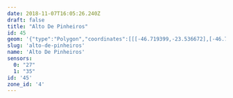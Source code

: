```yaml
---
date: 2018-11-07T16:05:26.240Z
draft: false
title: "Alto De Pinheiros"
id: 45
geom: '{"type":"Polygon","coordinates":[[[-46.719399,-23.536672],[-46.719639,-23.537066],[-46.719634,-23.537226],[-46.720529,-23.537426],[-46.720989,-23.537463],[-46.723574,-23.537103],[-46.724048,-23.537083],[-46.724975,-23.537238],[-46.725816,-23.537622],[-46.726114,-23.53784],[-46.727614,-23.539262],[-46.72854,-23.540595],[-46.729098,-23.541028],[-46.729387,-23.541127],[-46.729495,-23.541268],[-46.72969,-23.541298],[-46.729914,-23.541475],[-46.730051,-23.541663],[-46.730092,-23.541866],[-46.730268,-23.541795],[-46.734469,-23.545883],[-46.731581,-23.548278],[-46.730118,-23.549344],[-46.717218,-23.555757],[-46.708299,-23.559992],[-46.707257,-23.560583],[-46.706382,-23.561267],[-46.70561,-23.562166],[-46.705022,-23.563108],[-46.704315,-23.562887],[-46.699295,-23.558713],[-46.699156,-23.558308],[-46.698895,-23.558223],[-46.698787,-23.558269],[-46.698322,-23.557475],[-46.697367,-23.556483],[-46.697298,-23.556305],[-46.69727,-23.55571],[-46.695763,-23.553204],[-46.695371,-23.551409],[-46.694698,-23.549472],[-46.693729,-23.548181],[-46.69371,-23.548064],[-46.692441,-23.546426],[-46.692954,-23.545617],[-46.693005,-23.54536],[-46.692968,-23.545031],[-46.693413,-23.544735],[-46.694891,-23.543257],[-46.69627,-23.542375],[-46.69728,-23.540824],[-46.697467,-23.540782],[-46.698832,-23.541101],[-46.699264,-23.541091],[-46.7017,-23.54081],[-46.704873,-23.540108],[-46.705662,-23.539735],[-46.706129,-23.539163],[-46.706389,-23.538972],[-46.707735,-23.538754],[-46.708175,-23.538551],[-46.709459,-23.537173],[-46.709493,-23.537007],[-46.70942,-23.536573],[-46.709562,-23.536249],[-46.709803,-23.53607],[-46.71053,-23.535808],[-46.712464,-23.535415],[-46.714413,-23.535365],[-46.71868,-23.53603],[-46.7189,-23.536152],[-46.719399,-23.536672]]]}'
slug: 'alto-de-pinheiros'
name: 'Alto De Pinheiros'
sensors:
  0: "27"
  1: "35"
id: '45'
zone_id: '4'
---
```

		